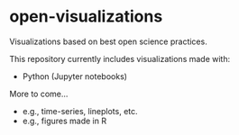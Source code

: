 # open-visualizations
Visualizations based on best open science practices.

This repository currently includes visualizations made with:
- Python (Jupyter notebooks)

More to come... 
- e.g., time-series, lineplots, etc.
- e.g., figures made in R
 
